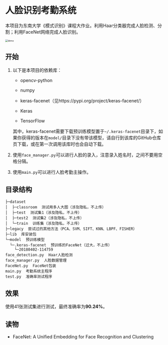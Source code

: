 # 人脸识别考勤系统

本项目为东南大学《模式识别》课程大作业。利用Haar分类器完成人脸检测、分割；利用FaceNet网络完成人脸识别。

<img src="https://s2.ax1x.com/2020/01/05/l0X7WD.png" alt="demo" style="zoom:50%;" />

## 开始

1. 以下是本项目的依赖库：

   - opencv-python

   - numpy

   - keras-facenet（见https://pypi.org/project/keras-facenet/）

   - Keras

   - TensorFlow

   
	其中，keras-facenet需要下载预训练模型置于`~/.keras-facenet`目录下，如果你获得的版本在`model/`目录下没有带该模型，请自行到该库的GitHub仓库页下载，或在第一次调用该库时也会自动下载。
	
2. 使用`face_manager.py`可以进行人脸的录入，注意录入姓名时，之间不要用空格分隔。

3. 使用`main.py`可以进行人脸考勤主操作。

## 目录结构

```
├─dataset
│  ├─classroom  测试用多人大图（涉及隐私，不上传）
│  ├─test  测试集1（涉及隐私，不上传）
│  ├─test2  测试集2（涉及隐私，不上传）
│  └─train  训练集（涉及隐私，不上传）
├─legacy  尝试过的其他方法（PCA、SVM、SIFT、KNN、LBPF、FISHER）
├─lib  库安装包
└─model  预训练模型
  └─.keras-facenet  预训练的FaceNet（过大，不上传）
    └─20180402-114759
face_detection.py  Haar人脸检测
face_manager.py  人脸数据管理
FaceNet.py  FaceNet包装
main.py  考勤系统主程序
test.py  准确率测试程序
```

## 效果

使用41张测试集进行测试，最终准确率为**90.24%**。

## 读物

- FaceNet: A Unified Embedding for Face Recognition and Clustering

